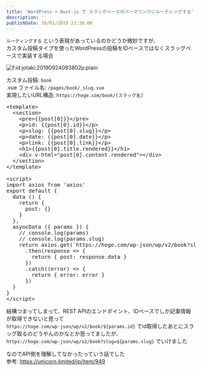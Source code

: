 ```yaml
---
title: 'WordPress + Nuxt.js で スラッグベースのパーマリンクにルーティングする'
description: ''
publishDate: 10/01/2019 23:30:00
---
```

<p><code>ルーティングする</code> という表現があっているのかどうか微妙ですが、<br/>
カスタム投稿タイプを使ったWordPressの投稿をIDベースではなくスラッグベースで実装する場合</p>

<p><span itemscope itemtype="http://schema.org/Photograph"><img src="/images/hatena/20190924093802.png" alt="f:id:jotaki:20190924093802p:plain" title="f:id:jotaki:20190924093802p:plain" class="hatena-fotolife" itemprop="image"></span></p>

<p>カスタム投稿: <code>book</code><br/>
.vue ファイル名: <code>/pages/book/_slug.vue</code><br/>
実現したいURL構造: <code>https://hoge.com/book/[スラッグ名]</code></p>

<pre class="code lang-javascript" data-lang="javascript" data-unlink>&lt;template&gt;
  &lt;section&gt;
    &lt;pre&gt;<span class="synIdentifier">{{</span>post<span class="synIdentifier">[</span>0<span class="synIdentifier">]}}</span>&lt;/pre&gt;
    &lt;p&gt;id: <span class="synIdentifier">{{</span>post<span class="synIdentifier">[</span>0<span class="synIdentifier">]</span>.id<span class="synIdentifier">}}</span>&lt;/p&gt;
    &lt;p&gt;slug: <span class="synIdentifier">{{</span>post<span class="synIdentifier">[</span>0<span class="synIdentifier">]</span>.slug<span class="synIdentifier">}}</span>&lt;/p&gt;
    &lt;p&gt;date: <span class="synIdentifier">{{</span>post<span class="synIdentifier">[</span>0<span class="synIdentifier">]</span>.date<span class="synIdentifier">}}</span>&lt;/p&gt;
    &lt;p&gt;link: <span class="synIdentifier">{{</span>post<span class="synIdentifier">[</span>0<span class="synIdentifier">]</span>.link<span class="synIdentifier">}}</span>&lt;/p&gt;
    &lt;h1&gt;<span class="synIdentifier">{{</span>post<span class="synIdentifier">[</span>0<span class="synIdentifier">]</span>.title.rendered<span class="synIdentifier">}}</span>&lt;/h1&gt;
    &lt;div v-html=<span class="synConstant">&quot;post[0].content.rendered&quot;</span>&gt;&lt;/div&gt;
  &lt;/section&gt;
&lt;/template&gt;

&lt;script&gt;
<span class="synStatement">import</span> axios from <span class="synConstant">'axios'</span>
<span class="synStatement">export</span> <span class="synStatement">default</span> <span class="synIdentifier">{</span>
  data () <span class="synIdentifier">{</span>
    <span class="synStatement">return</span> <span class="synIdentifier">{</span>
      post: <span class="synIdentifier">{}</span>
    <span class="synIdentifier">}</span>
  <span class="synIdentifier">}</span>,
  asyncData (<span class="synIdentifier">{</span> params <span class="synIdentifier">}</span>) <span class="synIdentifier">{</span>
    <span class="synComment">// console.log(params)</span>
    <span class="synComment">// console.log(params.slug)</span>
    <span class="synStatement">return</span> axios.get(`https:<span class="synComment">//hoge.com/wp-json/wp/v2/book?slug=${params.slug}`)</span>
      .then(response =&gt; <span class="synIdentifier">{</span>
        <span class="synStatement">return</span> <span class="synIdentifier">{</span> post: response.data <span class="synIdentifier">}</span>
      <span class="synIdentifier">}</span>)
      .<span class="synStatement">catch</span>((error) =&gt; <span class="synIdentifier">{</span>
        <span class="synStatement">return</span> <span class="synIdentifier">{</span> error: error <span class="synIdentifier">}</span>
      <span class="synIdentifier">}</span>)
  <span class="synIdentifier">}</span>
<span class="synIdentifier">}</span>
&lt;/script&gt;
</pre>


<p>結構つまってしまって、REST APIのエンドポイント、IDベースでしか記事情報が取得できないと思って<br/>
<code>https://hoge.com/wp-json/wp/v2/book/${params.id}</code> でid取得したあとにスラッグ取るのどうやんのかなとか思ってましたが、<br/>
<code>https://hoge.com/wp-json/wp/v2/book?slug=${params.slug}</code> でいけました</p>

<p>なのでAPI側を理解してなかったっていう話でした<br/>
参考: <a href="https://unicorn.limited/jp/item/949">https://unicorn.limited/jp/item/949</a></p>

